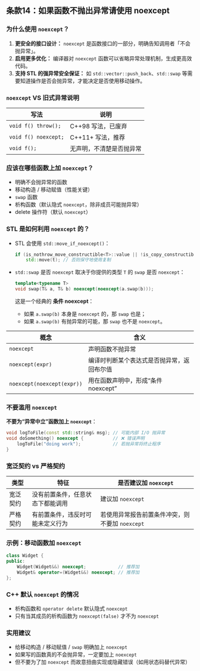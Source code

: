 ## 条款14：如果函数不抛出异常请使用 noexcept

### 为什么使用 `noexcept`？

1. **更安全的接口设计：**
   `noexcept` 是函数接口的一部分，明确告知调用者「不会抛异常」。
2. **启用更多优化：**
   编译器对 `noexcept` 函数可以省略异常处理机制，生成更高效代码。
3. **支持 STL 的强异常安全保证：**
   如 `std::vector::push_back`、`std::swap` 等需要知道操作是否会抛异常，才能决定是否使用移动操作。

### `noexcept` VS 旧式异常说明

| 写法                 | 说明                     |
| -------------------- | ------------------------ |
| `void f() throw();`  | C++98 写法，已废弃       |
| `void f() noexcept;` | C++11+ 写法，推荐        |
| `void f();`          | 无声明，不清楚是否抛异常 |

### 应该在哪些函数上加 `noexcept`？

- 明确不会抛异常的函数
- 移动构造 / 移动赋值（性能关键）
- `swap` 函数
- 析构函数（默认隐式 `noexcept`，除非成员可能抛异常）
- delete 操作符（默认 `noexcept`）

### STL 是如何利用 `noexcept` 的？

- STL 会使用 `std::move_if_noexcept()`：

  ```cpp
  if (is_nothrow_move_constructible<T>::value || !is_copy_constructible<T>::value)
      std::move(t); // 否则保守地使用复制
  ```

- `std::swap` 是否 `noexcept` 取决于你提供的类型 `T` 的 `swap` 是否 `noexcept`：

  ```cpp
  template<typename T>
  void swap(T& a, T& b) noexcept(noexcept(a.swap(b)));
  ```

  这是一个经典的 **条件 noexcept**：

  - 如果 `a.swap(b)` 本身是 `noexcept` 的，那 `swap` 也是；
  - 如果 `a.swap(b)` 有抛异常的可能，那 `swap` 也不是 `noexcept`。

| 概念                       | 含义                                       |
| -------------------------- | ------------------------------------------ |
| `noexcept`                 | 声明函数不抛异常                           |
| `noexcept(expr)`           | 编译时判断某个表达式是否抛异常，返回布尔值 |
| `noexcept(noexcept(expr))` | 用在函数声明中，形成“条件 noexcept”        |

### 不要滥用 `noexcept`

**不要为“异常中立”函数加上 `noexcept`**：

```cpp
void logToFile(const std::string& msg); // 可能内部 I/O 抛异常
void doSomething() noexcept {           // ❌ 错误声明
    logToFile("doing work");            // 若抛异常将终止程序
}
```

###  宽泛契约 vs 严格契约

| 类型     | 特征                             | 是否建议加 `noexcept`                           |
| -------- | -------------------------------- | ----------------------------------------------- |
| 宽泛契约 | 没有前置条件，任意状态下都能调用 | 建议加 `noexcept`                               |
| 严格契约 | 有前置条件，违反时可能未定义行为 | 若使用异常报告前置条件冲突，则不要加 `noexcept` |

### 示例：移动函数加 `noexcept`

```cpp
class Widget {
public:
    Widget(Widget&&) noexcept;            // 推荐加
    Widget& operator=(Widget&&) noexcept; // 推荐加
};
```

### C++ 默认 `noexcept` 的情况

- 析构函数和 `operator delete` 默认隐式 `noexcept`
- 只有当其成员的析构函数为 `noexcept(false)` 才不为 `noexcept`

### 实用建议

- 给移动构造 / 移动赋值 / `swap` 明确加上 `noexcept`
- 如果写的函数真的不会抛异常，一定要加上 `noexcept`
- 但不要为了加 `noexcept` 而故意扭曲实现或隐藏错误（如用状态码替代异常）